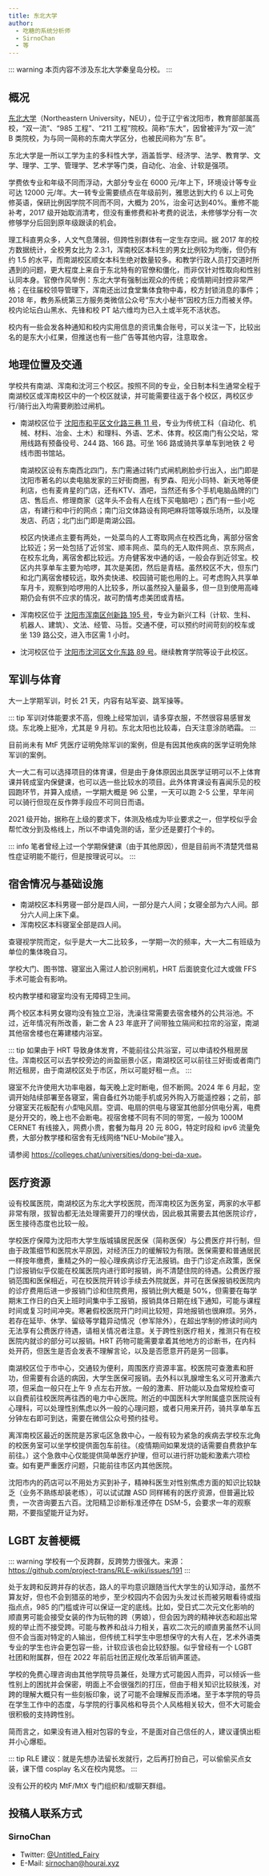 ```yaml
---
title: 东北大学
author: 
  - 吃糖的系统分析师
  - SirnoChan
  - 等
---
```


::: warning
本页内容不涉及东北大学秦皇岛分校。
:::

## 概况

[东北大学](https://www.neu.edu.cn)（Northeastern University，NEU），位于辽宁省沈阳市，教育部部属高校，“双一流”、“985 工程”、“211 工程”院校。简称“东大”，因曾被评为“双一流” B 类院校，为与同一简称的东南大学区分，也被民间称为“东 B”。

东北大学是一所以工学为主的多科性大学，涵盖哲学、经济学、法学、教育学、文学、理学、工学、管理学、艺术学等门类，自动化、冶金、计软是强项。

学费依专业和年级不同而浮动，大部分专业在 6000 元/年上下，环境设计等专业可达 12000 元/年。大一转专业需要绩点在年级前列，雅思达到大约 6 以上可免修英语，保研比例因学院不同而不同，大概为 20%，治金可达到40%。重修不能补考，2017 级开始取消清考，但没有重修费和补考费的说法，未修够学分有一次修够学分后回到原年级跟读的机会。

理工科直男众多，人文气息薄弱，但跨性别群体有一定生存空间。据 2017 年的校方数据统计，全校男女比为 2.3:1，浑南校区本科生的男女比例较为均衡，但仍有约 1.5 的水平，而南湖校区顺女本科生绝对数量较多。和教学行政人员打交道时所遇到的问题，更大程度上来自于东北特有的官僚和僵化，而非仅针对性取向和性别认同本身。官僚作风举例：东北大学有强制出观众的传统；疫情期间封控非常严格；在往届校领导管理下，浑南还出过食堂集体食物中毒，校方封锁消息的事件；2018 年，教务系统第三方服务类微信公众号“东大小秘书”因校方压力而被关停。校内论坛白山黑水、先锋和校 PT 站六维均为已入土或半死不活状态。

校内有一些会发各种通知和校内实用信息的资讯集合账号，可以关注一下，比较出名的是东大小红果，但推送也有一些广告等其他内容，注意取舍。

## 地理位置及交通

学校共有南湖、浑南和沈河三个校区。按照不同的专业，全日制本科生通常全程于南湖校区或浑南校区中的一个校区就读，并可能需要往返于各个校区，两校区步行/骑行出入均需要刷脸过闸机。

- 南湖校区位于 [沈阳市和平区文化路三巷 11 号](https://amap.com/place/B00180JB6L)，专业为传统工科（自动化、机械、材料、冶金、土木）和理科、外语、艺术、体育。校区南门有公交站，常用线路有预备役号、244 路、166 路。可坐 166 路或骑共享单车到地铁 2 号线市图书馆站。

  南湖校区设有东南西北四门，东门需通过转门式闸机刷脸步行出入，出门即是沈阳市著名的以卖电脑发家的三好街商圈，有罗森、阳光小玛特、新天地等便利店，也有麦肯星的门店，还有KTV、酒吧，当然还有多个手机电脑品牌的门店、售后点、修理商家（这年头不会有人在线下买电脑吧）；西门有一些小吃店，有建行和中行的网点；南门沿文体路设有网吧麻将馆等娱乐场所，以及理发店、药店；北门出门即是南湖公园。
  
  校区内快递点主要有两处，一处菜鸟的人工寄取网点在校西北角，离部分宿舍比较近；另一处包括了近邻宝、顺丰网点、菜鸟的无人取件网点、京东网点，在校东北角，离宿舍都比较远。方舟健客发中通的话，一般会存到近邻宝。校区内共享单车主要为哈啰，其次是美团，然后是青桔。虽然校区不大，但东门和北门离宿舍楼较远，取外卖快递、校园骑可能也用的上。可考虑购入共享单车月卡，观察到哈啰用的人比较多，所以虽然投入量最多，但一旦到使用高峰期仍会有供不应求的情况，故可酌情考虑美团或青桔。

- 浑南校区位于 [沈阳市浑南区创新路 195 号](https://amap.com/place/B001817WBT)，专业为新兴工科（计软、生科、机器人、建筑）、文法、经管、马哲。交通不便，可以预约时间苛刻的校车或坐 139 路公交，进入市区需 1 小时。

- 沈河校区位于 [沈阳市沈河区文化东路 89 号](https://amap.com/place/B0FFGXUPA1)。继续教育学院等设于此校区。

## 军训与体育

大一上学期军训，时长 21 天，内容有站军姿、跳军操等。

::: tip
军训对体能要求不高，但晚上经常加训，请多穿衣服，不然很容易感冒发烧。东北晚上挺冷，尤其是 9 月初。东北太阳也比较毒，白天注意涂防晒霜。
:::

目前尚未有 MtF 凭医疗证明免除军训的案例，但是有因其他疾病的医学证明免除军训的案例。

大一大二有可以选择项目的体育课，但是由于身体原因出具医学证明可以不上体育课并转成室内保健课，也可以选一些比较水的项目。此外体育课设有喜闻乐见的校园跑环节，并算入成绩，一学期大概是 96 公里，一天可以跑 2-5 公里，早年间可以骑行但现在反作弊手段应不可同日而语。

2021 级开始，据称在上级的要求下，体测及格成为毕业要求之一，但学校似乎会帮忙改分到及格线上，所以不申请免测的话，至少还是要打个卡的。

::: info
笔者曾经上过一个学期保健课（由于其他原因），但是目前尚不清楚凭借易性症证明能不能行，但是按理说可以。
:::

## 宿舍情况与基础设施

- 南湖校区本科男寝一部分是四人间，一部分是六人间；女寝全部为六人间。部分六人间上床下桌。
- 浑南校区本科寝室全部是四人间。

查寝视学院而定，似乎是大一大二比较多，一学期一次的频率，大一大二有班级为单位的集体晚自习。

学校大门、图书馆、寝室出入需过人脸识别闸机，HRT 后面貌变化过大或做 FFS 手术可能会有影响。

校内教学楼和寝室均没有无障碍卫生间。

两个校区本科男女寝均没有独立卫浴，洗澡往常需要去宿舍楼外的公共浴池。不过，近年情况有所改善，新二舍 A 23 年底开了间带独立隔间和拉帘的浴室，南湖其他宿舍楼也在筹建楼内浴室。

::: tip
如果由于 HRT 导致身体发育，不能前往公共浴室，可以申请校外租房居住。浑南校区可以去学校旁边的尚盈丽景小区，南湖校区可以前往三好街或者南门附近租房，由于南湖校区处于市区，所以可能好租一点。
:::

寝室不允许使用大功率电器，每天晚上定时断电，但不断网。2024 年 6 月起，空调开始陆续部署至各寝室，需自备红外功能手机或另外购入万能遥控器；之前，部分寝室天花板配有*小型*电风扇。空调、电扇的供电与寝室其他部分供电分离，电费是分开交的，晚上也不会断电。视宿舍楼不同有不同的带宽，一般为 1000M CERNET 有线接入，网费小贵，套餐为每月 20 元 80G，特定时段和 ipv6 流量免费，大部分教学楼和宿舍有无线网络“NEU-Mobile”接入。

请参阅 <https://colleges.chat/universities/dong-bei-da-xue>。

## 医疗资源

设有校属医院，南湖校区为东北大学校医院，而浑南校区为医务室，两家的水平都非常有限，拔智齿都无法处理需要开刀的埋伏齿，因此极其需要去其他医院诊疗，医生接待态度也比较一般。

学校医疗保障为沈阳市大学生版城镇居民医保（简称医保）与公费医疗并行制，但由于政策细节和医院水平原因，对经济压力的缓解较为有限。医保需要和普通居民一样按年缴费，重精之外的一般心理疾病诊疗无法报销。由于门诊定点政策，医保门诊报销似乎仅能在校属医院内进行即时报销，尚不清楚住院的待遇。公费医疗报销范围和医保相近，可在校医院开转诊手续去外院就医，并可在医保报销校医院内的诊疗费用后进一步报销门诊和住院费用，报销比例大概是 50%，但需要在每学期末工作日的白天上班时间集中手工报销，报销具体日期在线下通知，可能与课程时间或复习时间冲突。寒暑假校医院开门时间比较短，异地报销也很麻烦。另外，若存在延毕、休学、留级等学籍异动情况（参军除外），在超出学制的修读时间内无法享有公费医疗待遇，请相关情况者注意。关于跨性别医疗相关，推测只有在校医院内就诊的部分可以报销。HRT 药物可能需要拿着其他地方的诊断书，在内科处开药，但医生是否会发表不理解言论，以及是否愿意开药是另一回事。

南湖校区位于市中心，交通较为便利，周围医疗资源丰富。校医院可查激素和肝功，但需要有合适的病因，大学生医保可报销。去外科以乳腺增生名义可开激素六项，但采血一般只在上午 9 点左右开放。一般的激素、肝功能以及血常规检查可以自费前往校医院再往西的电力中心医院。附近的中国医科大学附属盛京医院设有心理科，可以处理性别焦虑以外一般的心理问题，或者只用来开药，骑共享单车五分钟左右即可到达，需要在微信公众号预约挂号。

离浑南校区最近的医院是苏家屯区急救中心，一般有较为紧急的疾病去学校东北角的校医务室可以坐学校提供面包车前往。（疫情期间如果发烧的话需要自费救护车前往。）这个急救中心仅能提供简单医疗护理，但可以进行肝功能和激素六项检查。如有更严重医疗问题，只能前往市区内其他医院。

沈阳市内的药店可以不用处方买到补子，精神科医生对性别焦虑方面的知识比较缺乏（业务不熟练却装老练），可以试试蹭 ASD 同样稀有的医疗资源，但普遍比较贵，一次咨询要五六百。沈阳精卫诊断标准还停在 DSM-5，会要求一年的观察期，不要指望能开证为好。

## LGBT 友善梗概

::: warning
学校有一个反跨群，反跨势力很强大。来源：<https://github.com/project-trans/RLE-wiki/issues/191>
:::

处于友跨和反跨并存的状态，路人的平均意识跟随当代大学生的认知浮动，虽然不算友好，但也不会到猎巫的地步，至少校园内不会因为头发过长而被另眼看待或指指点点，985 的门槛或许可以保证一定的底线。比如，受日式二次元文化影响的顺直男可能会接受女装的作为玩物的跨（男娘），但会因为跨的精神状态和超出常规的举止而不接受跨。可能与教养和战斗力相关，喜欢二次元的顺直男虽然不认同但不会当面对特定的人输出，但传统工科学生中思想保守的大有人在，艺术外语类专业的学生也许会更包容一些，计软应该也会比较舒服。似乎曾经有一个 LGBT 社团和附属群，但在 2022 年前后社团正规化改革后销声匿迹。

学校的免费心理咨询由其他学院导员兼任，处理方式可能因人而异，可以倾诉一些性别上的困扰并会保密，明面上不会很强烈的打压，但由于相关知识比较肤浅，对跨的理解大概只有一些刻板印象，说了可能不会理解反而添堵。至于本学院的导员在学生工作中的态度，与学院的行事风格和导员个人风格相关较大，但不大可能会很积极的支持跨性别。

简而言之，如果没有进入相对包容的专业，不是面对自己信任的人，建议谨慎出柜并小心爆柜。

::: tip
RLE 建议：就是先想办法留长发就行，之后再打扮自己，可以偷偷买点女装，课下借 cosplay 名义在校内晃悠。
:::

没有公开的校内 MtF/MtX 专门组织和/或聊天群组。

## 投稿人联系方式

### SirnoChan

- Twitter: [@Untitled_Fairy](https://twitter.com/Untitled_Fairy)
- E-Mail: <sirnochan@hourai.xyz>
